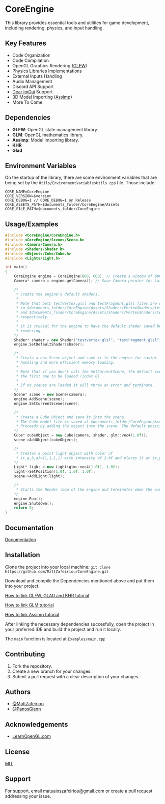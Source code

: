 # CoreEngine
This library provides essential tools and utilities for game development, including rendering, physics, and input handling.
## Key Features
- Code Organization
- Code Compilation
- OpenGL Graphics Rendering ([GLFW](https://www.glfw.org/))
- Physics Libraries Implementations
- External Inputs Handling
- Audio Management
- Discord API Support
- [Dear ImGui](https://github.com/ocornut/imgui) Support
- 3D Model Importing ([Assimp](https://github.com/assimp/assimp))
- More To Come

## Dependencies
- **GLFW**: OpenGL state management library.
- **GLM**: OpenGL mathematics library.
- **Assimp**: Model importing library.
- **KHR**
- **Glad**


## Environment Variables

On the startup of the library, there are some environment variables that are being set by the ```Utils/EnvironmentVariablesUtils.cpp``` file. Those include:

```
CORE_NAME=CoreEngine
CORE_VERSION=$version
CORE_DEBUG=1 // CORE_DEBUG=1 on Release
CORE_ASSETS_PATH=$documents_folder/CoreEngine/Assets
CORE_FILE_PATH=$documents_folder/CoreEngine
```
## Usage/Examples

```cpp
#include <CoreEngine/CoreEngine.h>
#include <CoreEngine/Scenes/Scene.h>
#include <Camera/Camera.h>
#include <Shaders/Shader.h>
#include <Objects/Cube/Cube.h>
#include <Lights/Light.h>

int main()
{
	CoreEngine engine = CoreEngine(800, 600); // Create a window of 800x600 pixels
	Camera* camera = engine.getCamera(); // Save Camera pointer for later use

    /*
     * Create the engine's default shaders.
     *
     * Note that both testVertex.glsl and testFragment.glsl files are saved
     * in $documents_folder/CoreEngine/Assets/Shaders/VertexShaders/testVertex.glsl
     * and $documents_folder/CoreEngine/Assets/Shaders/VertexShaders/testFragment.glsl
     * respectively.
     *
     * It is crucial for the engine to have the default shader saved before
     * rendering.
    */
	Shader* shader = new Shader("testVertex.glsl", "testFragment.glsl"); // Create a new shader of
	engine.SetDefaultShader(shader);

    /*
     * Create a new Scene object and save it to the engine for easier
     * handling and more efficient memory loading.
     *
     * Note that if you don't call the SetCurrentScene, the default scene will be the
     * the first one to be loaded (index 0)
     *
     * If no scenes are loaded it will throw an error and terminate.
    */
	Scene* scene = new Scene(camera);
	engine.AddScene(scene);
	engine.SetCurrentScene(scene);

    /*
     * Create a Cube Object and save it into the scene.
     * The Cube model file is saved at $documents_folder/CoreEngine/Assets/Resources/Models/Default folder.
     * Proceeds by adding the object into the scene. The default position is (x,y,z)=(0,0,0)
    */
	Cube* cubeObject = new Cube(camera, shader, glm::vec4(1.0f));
	scene->AddObject(cubeObject);

    /*
     * Creates a point light object with color of
     * (r,g,b,a)=(1,1,1,1) with intensity of 1.0f and places it at (x,y,z)=(1,1,1)
    */
	Light* light = new Light(glm::vec4(1.0f), 1.0f);
	light->SetPosition(1.0f, 1.0f, 1.0f);
	scene->AddLight(light);

    /*
     * Starts the Render loop of the engine and terminates when the window should be closed.
    */
	engine.Run();
	engine.Shutdown();
	return 0;
}
```


## Documentation

[Documentation](https://linktodocumentation)


## Installation

Clone the project into your local machine: ```git clone https://github.com/MattZafeiriou/CoreEngine.git```

Download and compile the Dependencies mentioned above and put them into your project.

[How to link GLFW, GLAD and KHR tutorial](https://learnopengl.com/Getting-started/Creating-a-window)

[How to link GLM tutorial](https://learnopengl.com/Getting-started/Transformations)

[How to link Assimp tutorial](https://github.com/assimp/assimp/blob/master/Build.md)

After linking the necessary dependencies succesfully, open the project in your preferred IDE and build the project and run it locally.

The ```main``` function is located at ```Examples/main.cpp```
## Contributing

1. Fork the repository.
2. Create a new branch for your changes.
3. Submit a pull request with a clear description of your changes.
## Authors

- [@MattZafeiriou](https://github.com/MattZafeiriou)
- [@PanosGiann](https://github.com/PanosGiann)
## Acknowledgements

 - [LearnOpenGL.com](https://learnopengl.com/)
## License

[MIT](https://choosealicense.com/licenses/mit/)


## Support

For support, email matuaioszafeiriou@gmail.com or create a pull request addressing your issue.


